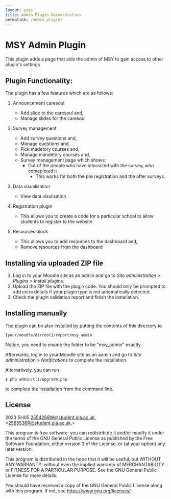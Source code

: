 ```yaml
---
layout: page
title: Admin Plugin Documentation
permalink: /admin_plugin/
---
```


# MSY Admin Plugin #

This plugin adds a page that aids the admin of MSY to gain access to other plugin's settings

## Plugin Functionality: ##

The plugin has a few features which are as follows:

1. Announcement caresoul 
   - Add slide to the caresoul and, 
   - Manage slides for the caresoul

2. Survey management
   - Add survey questions and, 
   - Manage questions and,
   - Pick madetory courses and, 
   - Manage mandetory courses and, 
   - Survey management page which shows:
     - Out of the people who have interacted with the survey, who comepleted it
       - This works for both the pre registration and the after surveys.

3. Data visualisation
   - View data visulisation

4. Registration plugin
   - This allows you to create a code for a particular school to allow students to register to the website

5. Resources block
   - This allows you to add resources to the dashboard and, 
   - Remove resources from the dashboard

## Installing via uploaded ZIP file ##

1. Log in to your Moodle site as an admin and go to _Site administration >
   Plugins > Install plugins_.
2. Upload the ZIP file with the plugin code. You should only be prompted to add
   extra details if your plugin type is not automatically detected.
3. Check the plugin validation report and finish the installation.

## Installing manually ##

The plugin can be also installed by putting the contents of this directory to

    {your/moodle/dirroot}/report/msy_admin

Notice, you need to ename the folder to be "msy_admin" exactly.

Afterwards, log in to your Moodle site as an admin and go to _Site administration >
Notifications_ to complete the installation.

Alternatively, you can run

    $ php admin/cli/upgrade.php

to complete the installation from the command line.

## License ##

2023 SH05 <2554268W@student.gla.ac.uk>, <2565536R@student.gla.ac.uk,>

This program is free software: you can redistribute it and/or modify it under
the terms of the GNU General Public License as published by the Free Software
Foundation, either version 3 of the License, or (at your option) any later
version.

This program is distributed in the hope that it will be useful, but WITHOUT ANY
WARRANTY; without even the implied warranty of MERCHANTABILITY or FITNESS FOR A
PARTICULAR PURPOSE.  See the GNU General Public License for more details.

You should have received a copy of the GNU General Public License along with
this program.  If not, see <https://www.gnu.org/licenses/>.
